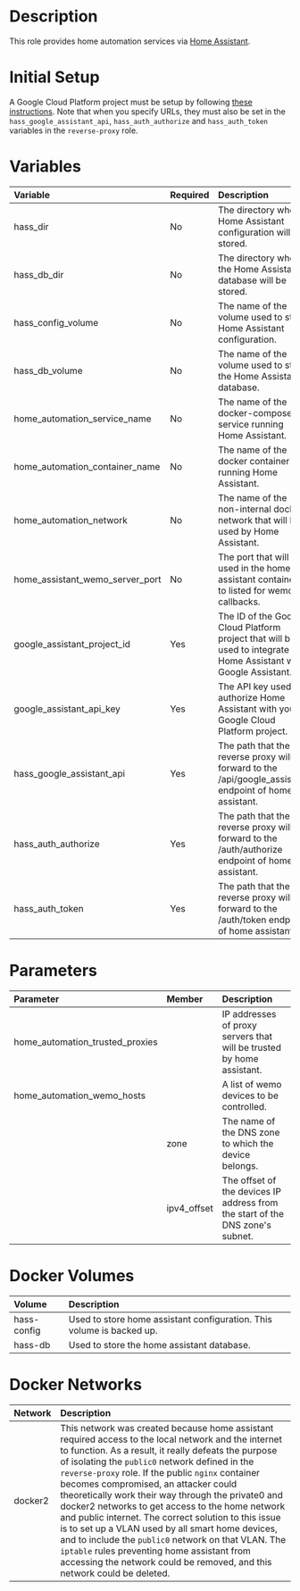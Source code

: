 # Description

This role provides home automation services via [Home Assistant](https://www.home-assistant.io/).

# Initial Setup

A Google Cloud Platform project must be setup by following
[these instructions](https://www.home-assistant.io/integrations/google_assistant/#manual-setup).  Note that when you
specify URLs, they must also be set in the `hass_google_assistant_api`, `hass_auth_authorize` and `hass_auth_token`
variables in the `reverse-proxy` role.

# Variables

| Variable                        | Required | Description                                                                                                      | Default                            |
|:--------------------------------|:---------|:-----------------------------------------------------------------------------------------------------------------|:-----------------------------------|
| hass_dir                        | No       | The directory where Home Assistant configuration will be stored.                                                 | `{{ docker_compose_dir }}/hass`    |
| hass_db_dir                     | No       | The directory where the Home Assistant database will be stored.                                                  | `{{ docker_compose_dir }}/hass-db` |
| hass_config_volume              | No       | The name of the volume used to store Home Assistant configuration.                                               | hass-config                        |
| hass_db_volume                  | No       | The name of the volume used to store the Home Assistant database.                                                | hass-db                            |
| home_automation_service_name    | No       | The name of the docker-compose service running Home Assistant.                                                   | homeassistant                      |
| home_automation_container_name  | No       | The name of the docker container running Home Assistant.                                                         | hass                               |
| home_automation_network         | No       | The name of the non-internal docker network that will be used by Home Assistant.                                 | docker2                            |
| home_assistant_wemo_server_port | No       | The port that will be used in the home assistant container to listed for wemo callbacks.                         | 8990                               |
| google_assistant_project_id     | Yes      | The ID of the Google Cloud Platform project that will be used to integrate Home Assistant with Google Assistant. |                                    |
| google_assistant_api_key        | Yes      | The API key used to authorize Home Assistant with your Google Cloud Platform project.                            |                                    |
| hass_google_assistant_api       | Yes      | The path that the reverse proxy will forward to the /api/google_assistant endpoint of home assistant.            |                                    |
| hass_auth_authorize             | Yes      | The path that the reverse proxy will forward to the /auth/authorize endpoint of home assistant.                  |                                    |
| hass_auth_token                 | Yes      | The path that the reverse proxy will forward to the /auth/token endpoint of home assistant.                      |                                    |

# Parameters

| Parameter                       | Member      | Description                                                                   |
|:--------------------------------|:------------|:------------------------------------------------------------------------------|
| home_automation_trusted_proxies |             | IP addresses of proxy servers that will be trusted by home assistant.         |
| home_automation_wemo_hosts      |             | A list of wemo devices to be controlled.                                      |
|                                 | zone        | The name of the DNS zone to which the device belongs.                         |
 |                                 | ipv4_offset | The offset of the devices IP address from the start of the DNS zone's subnet. |

# Docker Volumes

 | Volume      | Description                                                            |
|:------------|:-----------------------------------------------------------------------|
 | hass-config | Used to store home assistant configuration.  This volume is backed up. |
 | hass-db     | Used to store the home assistant database.                             |     

# Docker Networks

| Network | Description                                                                                                                                                                                                                                                                                                                                                                                                                                                                                                                                                                                                                                                                                                           |
|:--------|:----------------------------------------------------------------------------------------------------------------------------------------------------------------------------------------------------------------------------------------------------------------------------------------------------------------------------------------------------------------------------------------------------------------------------------------------------------------------------------------------------------------------------------------------------------------------------------------------------------------------------------------------------------------------------------------------------------------------|
 | docker2 | This network was created because home assistant required access to the local network and the internet to function.  As a result, it really defeats the purpose of isolating the `public0` network defined in the `reverse-proxy` role.  If the public `nginx` container becomes compromised, an attacker could theoretically work their way through the private0 and docker2 networks to get access to the home network and public internet.  The correct solution to this issue is to set up a VLAN used by all smart home devices, and to include the `public0` network on that VLAN. The `iptable` rules preventing home assistant from accessing the network could be removed, and this network could be deleted. |
